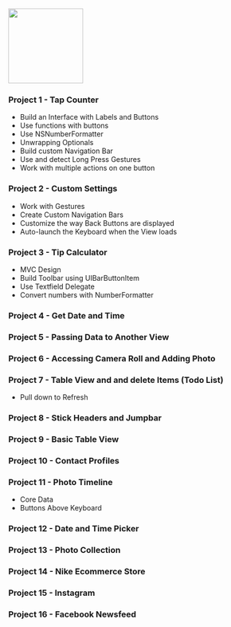 # <img src='https://encrypted-tbn0.gstatic.com/images?q=tbn:ANd9GcSJ2Czl-GsV7tJF0wA9URh8lzwM7yjx27GbObP0_6yoiWQ9qd4hUQ' height='150px'>

### Project 1 - Tap Counter
- Build an Interface with Labels and Buttons
- Use functions with buttons
- Use NSNumberFormatter
- Unwrapping Optionals
- Build custom Navigation Bar
- Use and detect Long Press Gestures
- Work with multiple actions on one button

### Project 2 - Custom Settings
- Work with Gestures
- Create Custom Navigation Bars
- Customize the way Back Buttons are displayed
- Auto-launch the Keyboard when the View loads

### Project 3 - Tip Calculator
- MVC Design
- Build Toolbar using UIBarButtonItem
- Use Textfield Delegate
- Convert numbers with NumberFormatter

### Project 4 - Get Date and Time

### Project 5 - Passing Data to Another View

### Project 6 - Accessing Camera Roll and Adding Photo


### Project 7 - Table View and and delete Items (Todo List)
- Pull down to Refresh

### Project 8 - Stick Headers and Jumpbar
### Project 9 - Basic Table View
### Project 10 - Contact Profiles
### Project 11 - Photo Timeline 
- Core Data
- Buttons Above Keyboard
### Project 12 - Date and Time Picker 
### Project 13 - Photo Collection 
### Project 14 - Nike Ecommerce Store
### Project 15 - Instagram
### Project 16 - Facebook Newsfeed
